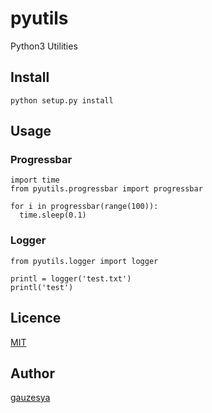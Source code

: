 pyutils
====

Python3 Utilities

## Install

```
python setup.py install
```

## Usage

### Progressbar

```
import time
from pyutils.progressbar import progressbar

for i in progressbar(range(100)):
  time.sleep(0.1)
```

### Logger

```
from pyutils.logger import logger

printl = logger('test.txt')
printl('test')
```

## Licence

[MIT](https://github.com/gauzesya/pyutils/blob/master/LICENSE)

## Author

[gauzesya](https://github.com/gauzesya)
